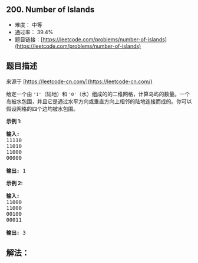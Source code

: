 ## 200. Number of Islands

- 难度： 中等
- 通过率： 39.4%
- 题目链接：[https://leetcode.com/problems/number-of-islands](https://leetcode.com/problems/number-of-islands)


## 题目描述

来源于 [https://leetcode-cn.com/](https://leetcode-cn.com/)

<p>给定一个由&nbsp;<code>&#39;1&#39;</code>（陆地）和 <code>&#39;0&#39;</code>（水）组成的的二维网格，计算岛屿的数量。一个岛被水包围，并且它是通过水平方向或垂直方向上相邻的陆地连接而成的。你可以假设网格的四个边均被水包围。</p>

<p><strong>示例 1:</strong></p>

<pre><strong>输入:</strong>
11110
11010
11000
00000

<strong>输出:</strong>&nbsp;1
</pre>

<p><strong>示例&nbsp;2:</strong></p>

<pre><strong>输入:</strong>
11000
11000
00100
00011

<strong>输出: </strong>3
</pre>


## 解法：